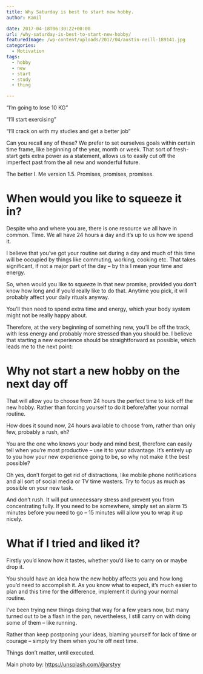 ```yaml
---
title: Why Saturday is best to start new hobby.
author: Kamil

date: 2017-04-18T06:30:22+00:00
url: /why-saturday-is-best-to-start-new-hobby/
featuredImage: /wp-content/uploads/2017/04/austin-neill-189141.jpg
categories:
  - Motivation
tags:
  - hobby
  - new
  - start
  - study
  - thing

---
```

“I’m going to lose 10 KG”

“I’ll start exercising”

“I’ll crack on with my studies and get a better job”

Can you recall any of these? We prefer to set ourselves goals within certain time frame, like beginning of the year, month or week. That sort of fresh-start gets extra power as a statement, allows us to easily cut off the imperfect past from the all new and wonderful future.

The better I. Me version 1.5. Promises, promises, promises.

# When would you like to squeeze it in?

Despite who and where you are, there is one resource we all have in common. Time. We all have 24 hours a day and it’s up to us how we spend it.

I believe that you’ve got your routine set during a day and much of this time will be occupied by things like commuting, working, cooking etc. That takes significant, if not a major part of the day &#8211; by this I mean your time and energy.

So, when would you like to squeeze in that new promise, provided you don’t know how long and if you’d really like to do that. Anytime you pick, it will probably affect your daily rituals anyway.

You’ll then need to spend extra time and energy, which your body system might not be really happy about.

Therefore, at the very beginning of something new, you’ll be off the track, with less energy and probably more stressed than you should be. I believe that starting a new experience should be straightforward as possible, which leads me to the next point:

# Why not start a new hobby on the next day off

That will allow you to choose from 24 hours the perfect time to kick off the new hobby. Rather than forcing yourself to do it before/after your normal routine.

How does it sound now, 24 hours available to choose from, rather than only few, probably a rush, eh?

You are the one who knows your body and mind best, therefore can easily tell when you’re most productive &#8211; use it to your advantage. It’s entirely up to you how your new experience going to be, so why not make it the best possible?

Oh yes, don’t forget to get rid of distractions, like mobile phone notifications and all sort of social media or TV time wasters. Try to focus as much as possible on your new task.

And don’t rush. It will put unnecessary stress and prevent you from concentrating fully. If you need to be somewhere, simply set an alarm 15 minutes before you need to go &#8211; 15 minutes will allow you to wrap it up nicely.

# What if I tried and liked it?

Firstly you’d know how it tastes, whether you’d like to carry on or maybe drop it.

You should have an idea how the new hobby affects you and how long you’d need to accomplish it. As you know what to expect, it&#8217;s much easier to plan and this time for the difference, implement it during your normal routine.

I&#8217;ve been trying new things doing that way for a few years now, but many turned out to be a flash in the pan, nevertheless, I still carry on with doing some of them &#8211; like running.

Rather than keep postponing your ideas, blaming yourself for lack of time or courage &#8211; simply try them when you&#8217;re off next time.

Things don’t matter, until executed.

Main photo by: https://unsplash.com/@arstyy
